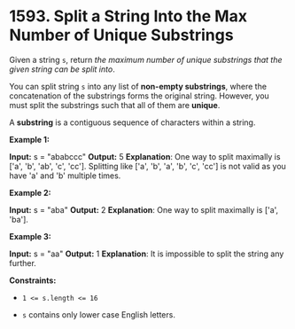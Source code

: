 # 1593. Split a String Into the Max Number of Unique Substrings 

Given a string `s`, return _the maximum number of unique substrings that the given string can be split into_.

You can split string `s` into any list of **non-empty substrings**, where the concatenation of the substrings forms the original string. However, you must split the substrings such that all of them are **unique**.

A **substring** is a contiguous sequence of characters within a string.

**Example 1:**

**Input:** s = "ababccc"
**Output:** 5
**Explanation**: One way to split maximally is ['a', 'b', 'ab', 'c', 'cc']. Splitting like ['a', 'b', 'a', 'b', 'c', 'cc'] is not valid as you have 'a' and 'b' multiple times.

**Example 2:**

**Input:** s = "aba"
**Output:** 2
**Explanation**: One way to split maximally is ['a', 'ba'].

**Example 3:**

**Input:** s = "aa"
**Output:** 1
**Explanation**: It is impossible to split the string any further.

**Constraints:**

- `1 <= s.length <= 16`
    
- `s` contains only lower case English letters.